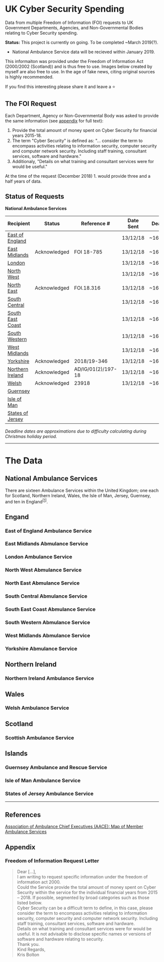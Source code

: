 # UK Cyber Security Spending
Data from multiple Freedom of Information (FOI) requests to UK Government Departments, Agencies, and Non-Governmental Bodies relating to Cyber Security spending.

__Status:__ This project is currently on going. To be completed ~March 2019(?).

- National Ambulance Service data will be recieved within January 2019.

This informaiton was provided under the Freedom of Information Act (2000/2002 (Scotland)) and is thus free to use. Images below created by myself are also free to use. In the age of fake news, citing original sources is highly recommended.

If you find this interesting please share it and leave a :star:

## The FOI Request

Each Department, Agency or Non-Governmental Body was asked to provide the same information (see [appendix](#appendix) for full text):

1. Provide the total amount of money spent on Cyber Security for financial years 2015-18.
2. The term "Cyber Security" is defined as: "... consider the term to encompass activities relating to information security, computer security and computer network security. Including staff training, consultant services, software and hardware." 
3. Additionaly, "Details on what training and consultant services were for would be useful."

At the time of the request (December 2018) 1. would provide three and a half years of data.

## Status of Requests

__National Ambulance Services__

| Recipient        | Status        |  Reference # | Date Sent  | Deadline  |
| -------------    |:-------------:| ------------ | ---------- | --------- |
| [East of England](#east-of-england-ambulance-service)  |               |              | 13/12/18   | ~16/01/19 |
| [East Midlands](#east-midlands-abmulance-service)    | Acknowledged  | FOI 18-785   | 13/12/18   | ~16/01/19 |
| [London](#london-ambulance-service)    |   |   | 13/12/18   | ~16/01/19 |
| [North West](#north-west-abmulance-service)      |               |              | 13/12/18   | ~16/01/19 | 
| [North East](#north-east-abmulance-service)       | Acknowledged  | FOI.18.316   | 13/12/18   | ~16/01/19 |
| [South Central](#south-central-abmulance-service)    |               |              | 13/12/18   | ~16/01/19 |
| [South East Coast](#south-east-coast-abmulance-service) |               |              | 13/12/18   | ~16/01/19 | 
| [South Western](#south-western-abmulance-service)    |               |              | 13/12/18   | ~16/01/19 |
| [West Midlands](#west-midlands-abmulance-service)    |               |              | 13/12/18   | ~16/01/19 |
| [Yorkshire](#yorkshire-abmulance-service)        | Acknowledged  | 2018/19-346  | 13/12/18   | ~16/01/19 | 
| [Northern Ireland](#northern-ireland-ambulance-service) | Acknowledged  | AD/IG/01(2)/197-18 | 13/12/18   | ~16/01/19 | 
| [Welsh](#welsh-ambulance-service)            | Acknowledged  | 23918        | 13/12/18   | ~16/01/19 | 
| [Guernsey](#guernsey-ambulance-and-rescue-service)         |               |              |    |  | 
| [Isle of Man](#isle-of-man-ambulance-service)      |               |              |    |  | 
| [States of Jersey](#states-of-jersey-ambulance-service) |               |              |    |  | 

_Deadline dates are approximations due to difficulty calculating during Christmas holiday period._

---------------------------------------------------------------------------

# The Data

## National Ambulance Services

There are sixteen Ambulance Services within the United Kingdom; one each for Scotland, Northern Ireland, Wales, the Isle of Man, Jersey, Guernsey, and ten in England<sup>[[1](#references)]</sup>.

## Engand

### East of England Ambulance Service

### East Midlands Abmulance Service

### London Ambulance Service

### North West Abmulance Service

### North East Abmulance Service

### South Central Abmulance Service

### South East Coast Abmulance Service

### South Western Abmulance Service

### West Midlands Abmulance Service

### Yorkshire Abmulance Service

## Northern Ireland

### Northern Ireland Ambulance Service

## Wales

### Welsh Ambulance Service

## Scotland

### Scottish Ambulance Service

## Islands

### Guernsey Ambulance and Rescue Service

### Isle of Man Ambulance Service

### States of Jersey Ambulance Service


---------------------------------------------------------------------------

## References

[Association of Ambulance Chief Executives (AACE): Map of Member Ambulance Services](https://aace.org.uk/uk-ambulance-service/map-of-nhs-ambulance-services)

## Appendix
### Freedom of Information Request Letter

> Dear [...],  
>I am writing to request specific information under the freedom of information act 2000.  
>Could the Service provide the total amount of money spent on Cyber Security within the service for the individual financial years from 2015 – 2018. If possible, segmented by broad categories such as those listed below.  
>Cyber Security can be a difficult term to define, in this case, please consider the term to encompass activities relating to information security, computer security and computer network security. Including staff training, consultant services, software and hardware.  
>Details on what training and consultant services were for would be useful. It is not advisable to disclose specific names or versions of software and hardware relating to security.  
>Thank you.  
>Kind Regards,  
>Kris Bolton   
